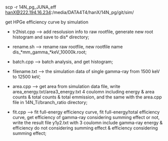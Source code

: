#

scp -r 14N_pg_JUNA_eff hanX@222.194.16.234:/media/DATA4T4/hanX/14N_pg/git/sim/

get HPGe efficiency curve by simulation

* tr2hist.cpp --> add resolusion info to raw rootfile, generate new root histogram and save to dis\* directory;
* rename.sh --> rename raw rootfile, new rootfile name dis_\*mm_gamma_\*keV_10000k.root;
* batch.cpp --> batch analysis, and get histogram;


* filename.txt --> the simulation data of single gamma-ray from 1500 keV to 12500 keV;
* area.cpp     --> get area from simulation data file, write area_energy.txt/area3_energy.txt 4 coulomn including energy & area counts & total counts & total emmission, and the same with the area.cpp file in 14N_Ti/branch_ratio directory; 
* fit.cpp      --> fit full-energy efficiency curve, fit full-energy/total efficiency curve, get efficiency of gamma-ray considering summing effect or not, write the result file y1y2.txt with 3 coulomn include gamma-ray energy & efficiency do not considering summing effect & efficiency considering summing effect;